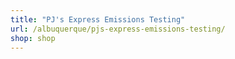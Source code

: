 ```yaml
---
title: "PJ's Express Emissions Testing"
url: /albuquerque/pjs-express-emissions-testing/
shop: shop
---
```

